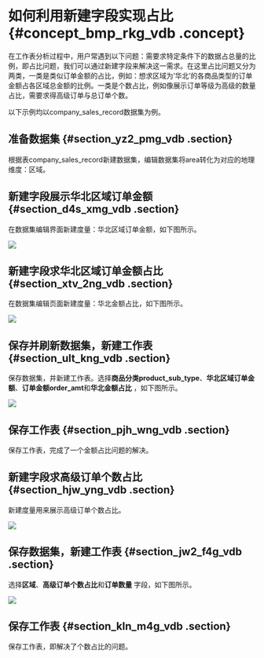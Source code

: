 # 如何利用新建字段实现占比 {#concept_bmp_rkg_vdb .concept}

在工作表分析过程中，用户常遇到以下问题：需要求特定条件下的数据占总量的比例，即占比问题，我们可以通过新建字段来解决这一需求。在这里占比问题又分为两类，一类是类似订单金额的占比，例如：想求区域为’华北’的各商品类型的订单金额占各区域总金额的比例。一类是个数占比，例如像展示订单等级为高级的数量占比，需要求得高级订单与总订单个数。

以下示例均以company\_sales\_record数据集为例。

## 准备数据集 {#section_yz2_pmg_vdb .section}

根据表company\_sales\_record新建数据集，编辑数据集将area转化为对应的地理维度：区域。

## 新建字段展示华北区域订单金额 {#section_d4s_xmg_vdb .section}

在数据集编辑界面新建度量：华北区域订单金额，如下图所示。

![](http://static-aliyun-doc.oss-cn-hangzhou.aliyuncs.com/assets/img/9194/2031_zh-CN.jpg)

## 新建字段求华北区域订单金额占比 {#section_xtv_2ng_vdb .section}

在数据集编辑页面新建度量：华北金额占比，如下图所示。

![](http://static-aliyun-doc.oss-cn-hangzhou.aliyuncs.com/assets/img/9194/2032_zh-CN.jpg)

## 保存并刷新数据集，新建工作表 {#section_ult_kng_vdb .section}

保存数据集，并新建工作表。选择**商品分类product\_sub\_type**、**华北区域订单金额**、**订单金额order\_amt**和**华北金额占比** ，如下图所示。

![](http://static-aliyun-doc.oss-cn-hangzhou.aliyuncs.com/assets/img/9194/2036_zh-CN.jpg)

## 保存工作表 {#section_pjh_wng_vdb .section}

保存工作表，完成了一个金额占比问题的解决。

## 新建字段求高级订单个数占比 {#section_hjw_yng_vdb .section}

新建度量用来展示高级订单个数占比。

![](http://static-aliyun-doc.oss-cn-hangzhou.aliyuncs.com/assets/img/9194/2042_zh-CN.jpg)

## 保存数据集，新建工作表 {#section_jw2_f4g_vdb .section}

选择**区域**、**高级订单个数占比**和**订单数量** 字段，如下图所示。

![](http://static-aliyun-doc.oss-cn-hangzhou.aliyuncs.com/assets/img/9194/2043_zh-CN.jpg)

## 保存工作表 {#section_kln_m4g_vdb .section}

保存工作表，即解决了个数占比的问题。

